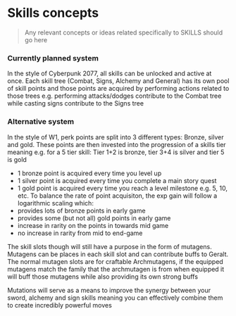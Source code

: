 # Skills concepts
> Any relevant concepts or ideas related specifically to SKILLS should go here


### Currently planned system
In the style of Cyberpunk 2077, all skills can be unlocked and active at once. Each skill tree (Combat, Signs, Alchemy and General) has its own pool of skill points and those points are acquired by performing actions related to those trees e.g. performing attacks/dodges contribute to the Combat tree while casting signs contribute to the Signs tree

### Alternative system
In the style of W1, perk points are split into 3 different types: Bronze, silver and gold. These points are then invested into the progression of a skills tier meaning e.g. for a 5 tier skill: Tier 1+2 is bronze, tier 3+4 is silver and tier 5 is gold
 - 1 bronze point is acquired every time you level up
 - 1 silver point is acquired every time you complete a main story quest
 - 1 gold point is acquired every time you reach a level milestone e.g. 5, 10, etc.
To balance the rate of point acquisiton, the exp gain will follow a logarithmic scaling which:
 - provides lots of bronze points in early game
 - provides some (but not all) gold points in early game
 - increase in rarity on the points in towards mid game
 - no increase in rarity from mid to end-game

The skill slots though will still have a purpose in the form of mutagens. Mutagens can be places in each skill slot and can contribute buffs to Geralt. The normal mutagen slots are for craftable Archmutagens, if the equipped mutagens match the family that the archmutagen is from when equipped it will buff those mutagens while also providing its own strong buffs

Mutations will serve as a means to improve the synergy between your sword, alchemy and sign skills meaning you can effectively combine them to create incredibly powerful moves
